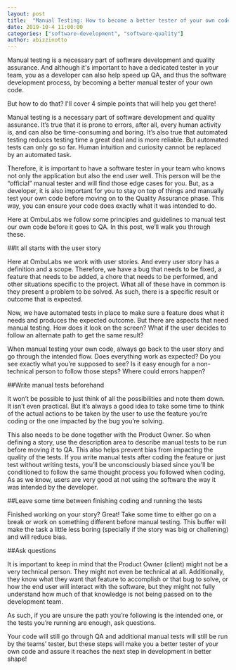 ```yaml
---
layout: post
title:  "Manual Testing: How to become a better tester of your own code"
date: 2019-10-4 11:00:00
categories: ["software-development", "software-quality"]
author: abizzinotto
---
```


Manual testing is a necessary part of software development and quality assurance. And although it's important to have a dedicated tester in your team, you as a developer can also help speed up QA, and thus the software development process, by becoming a better manual tester of your own code.

But how to do that? I'll cover 4 simple points that will help you get there!

<!--more-->

Manual testing is a necessary part of software development and quality assurance. It’s true that it is prone to errors, after all, every human activity is, and can also be time-consuming and boring. It’s also true that automated testing reduces testing time a great deal and is more reliable. But automated tests can only go so far. Human intuition and curiosity cannot be replaced by an automated task.

Therefore, it is important to have a software tester in your team who knows not only the application but also the end user well. This person will be the “official” manual tester and will find those edge cases for you. But, as a developer, it is also important for you to stay on top of things and manually test your own code before moving on to the Quality Assurance phase. This way, you can ensure your code does exactly what it was intended to do.

Here at OmbuLabs we follow some principles and guidelines to manual test our own code before it goes to QA. In this post, we’ll walk you through these.

##It all starts with the user story

Here at OmbuLabs we work with user stories. And every user story has a definition and a scope. Therefore, we have a bug that needs to be fixed, a feature that needs to be added, a chore that needs to be performed, and other situations specific to the project. What all of these have in common is they present a problem to be solved. As such, there is a specific result or outcome that is expected. 

Now, we have automated tests in place to make sure a feature does what it needs and produces the expected outcome. But there are aspects that need manual testing. How does it look on the screen? What if the user decides to follow an alternate path to get the same result?

When manual testing your own code, always go back to the user story and go through the intended flow. Does everything work as expected? Do you see exactly what you’re supposed to see? Is it easy enough for a non-technical person to follow those steps? Where could errors happen?

##Write manual tests beforehand

It won’t be possible to just think of all the possibilities and note them down. It isn’t even practical. But it’s always a good idea to take some time to think of the actual actions to be taken by the user to use the feature you’re coding or the one impacted by the bug you’re solving.

This also needs to be done together with the Product Owner. So when defining a story, use the description area to describe manual tests to be run before moving it to QA. This also helps prevent bias from impacting the quality of the tests. If you write manual tests after coding the feature or just test without writing tests, you’ll be unconsciously biased since you’ll be conditioned to follow the same thought process you followed when coding. As as we know, users are very good at not using the software the way it was intended by the developer.

##Leave some time between finishing coding and running the tests

Finished working on your story? Great! Take some time to either go on a break or work on something different before manual testing. This buffer will make the task a little less boring (specially if the story was big or challening) and will reduce bias.

##Ask questions

It is important to keep in mind that the Product Owner (client) might not be a very technical person. They might not even be technical at all. Additionally, they know what they want that feature to accomplish or that bug to solve, or how the end user will interact with the software, but they might not fully understand how much of that knowledge is not being passed on to the development team.

As such, if you are unsure the path you’re following is the intended one, or the tests you’re running are enough, ask questions. 

Your code will still go through QA and additional manual tests will still be run by the teams’ tester, but these steps will make you a better tester of your own code and assure it reaches the next step in development in better shape!
